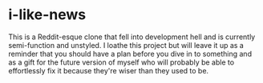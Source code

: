 # i-like-news

This is a Reddit-esque clone that fell into development hell and is currently semi-function and unstyled. I loathe this project but will leave it up as a reminder that you should have a plan before you dive in to something and as a gift for the future version of myself who will probably be able to effortlessly fix it because they're wiser than they used to be.

